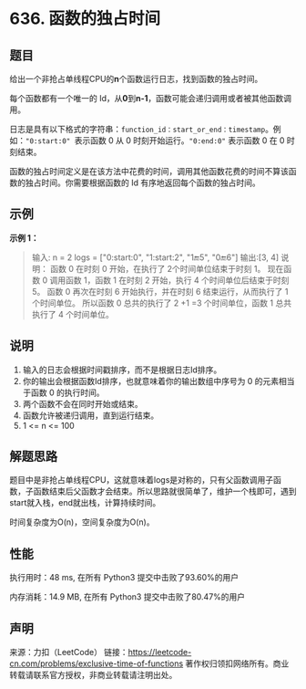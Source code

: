 # 636. 函数的独占时间

## 题目

给出一个非抢占单线程CPU的**n**个函数运行日志，找到函数的独占时间。

每个函数都有一个唯一的 Id，从**0**到**n-1**，函数可能会递归调用或者被其他函数调用。

日志是具有以下格式的字符串：`function_id：start_or_end：timestamp`。例如：`"0:start:0" `表示函数 0 从 0 时刻开始运行。`"0:end:0"` 表示函数 0 在 0 时刻结束。

函数的独占时间定义是在该方法中花费的时间，调用其他函数花费的时间不算该函数的独占时间。你需要根据函数的 Id 有序地返回每个函数的独占时间。

## 示例

**示例 1：**

> 输入:
> n = 2
> logs = 
> ["0:start:0",
>  "1:start:2",
>  "1:end:5",
>  "0:end:6"]
> 输出:[3, 4]
> 说明：
> 函数 0 在时刻 0 开始，在执行了  2个时间单位结束于时刻 1。
> 现在函数 0 调用函数 1，函数 1 在时刻 2 开始，执行 4 个时间单位后结束于时刻 5。
> 函数 0 再次在时刻 6 开始执行，并在时刻 6 结束运行，从而执行了 1 个时间单位。
> 所以函数 0 总共的执行了 2 +1 =3 个时间单位，函数 1 总共执行了 4 个时间单位。

## 说明

1. 输入的日志会根据时间戳排序，而不是根据日志Id排序。
2. 你的输出会根据函数Id排序，也就意味着你的输出数组中序号为 0 的元素相当于函数 0 的执行时间。
3. 两个函数不会在同时开始或结束。
4. 函数允许被递归调用，直到运行结束。
5. 1 <= n <= 100

## 解题思路

题目中是非抢占单线程CPU，这就意味着logs是对称的，只有父函数调用子函数，子函数结束后父函数才会结束。所以思路就很简单了，维护一个栈即可，遇到start就入栈，end就出栈，计算持续时间。

时间复杂度为O(n)，空间复杂度为O(n)。

## 性能

执行用时：48 ms, 在所有 Python3 提交中击败了93.60%的用户

内存消耗：14.9 MB, 在所有 Python3 提交中击败了80.47%的用户

## 声明

来源：力扣（LeetCode）
链接：https://leetcode-cn.com/problems/exclusive-time-of-functions
著作权归领扣网络所有。商业转载请联系官方授权，非商业转载请注明出处。